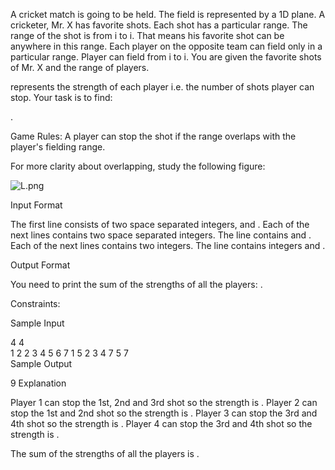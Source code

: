A cricket match is going to be held. The field is represented by a 1D plane. A cricketer, Mr. X has  favorite shots. Each shot has a particular range. The range of the  shot is from i to i. That means his favorite shot can be anywhere in this range. Each player on the opposite team can field only in a particular range. Player  can field from i to i. You are given the  favorite shots of Mr. X and the range of  players.

 represents the strength of each player i.e. the number of shots player  can stop.
Your task is to find:

.

Game Rules: A player can stop the  shot if the range overlaps with the player's fielding range.

For more clarity about overlapping, study the following figure:

![L.png](https://s3.amazonaws.com/hr-challenge-images/8943/1441719277-9d9c50f731-L.png)

Input Format

The first line consists of two space separated integers,  and .
Each of the next  lines contains two space separated integers. The  line contains  and .
Each of the next  lines contains two integers. The  line contains integers  and .

Output Format

You need to print the sum of the strengths of all the players: .

Constraints:



Sample Input

4 4                
1 2 
2 3
4 5
6 7
1 5
2 3
4 7
5 7   
Sample Output

9
Explanation

Player 1 can stop the 1st, 2nd and 3rd shot so the strength is .
Player 2 can stop the 1st and 2nd shot so the strength is .
Player 3 can stop the 3rd and 4th shot so the strength is .
Player 4 can stop the 3rd and 4th shot so the strength is .

The sum of the strengths of all the players is .

